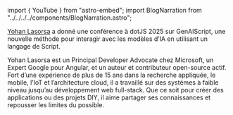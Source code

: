 import { YouTube } from "astro-embed";
import BlogNarration from "../../../../components/BlogNarration.astro";

<BlogNarration />

[Yohan Lasorsa](https://www.linkedin.com/in/yohanlasorsa/) a donné une conférence à dotJS 2025 sur GenAIScript, une nouvelle méthode pour interagir avec les modèles d’IA en utilisant un langage de Script.

Yohan Lasorsa est un Principal Developer Advocate chez Microsoft, un Expert Google pour Angular, et un auteur et contributeur open-source actif.
Fort d’une expérience de plus de 15 ans dans la recherche appliquée, le mobile, l’IoT et l’architecture cloud,
il a travaillé sur des systèmes à faible niveau jusqu’au développement web full-stack.
Que ce soit pour créer des applications ou des projets DIY, il aime partager ses connaissances et repousser les limites du possible.

<YouTube id="https://youtu.be/PrhPSUHXWJ4" portraitQuality="high" />